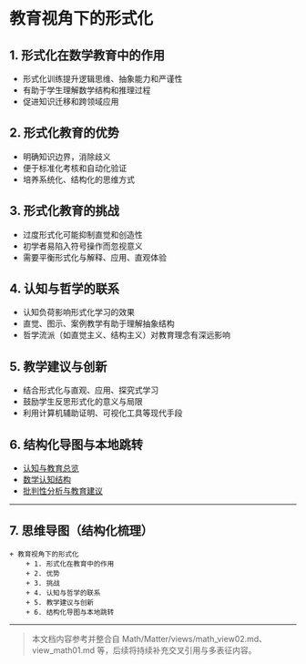 # 教育视角下的形式化

## 1. 形式化在数学教育中的作用

- 形式化训练提升逻辑思维、抽象能力和严谨性
- 有助于学生理解数学结构和推理过程
- 促进知识迁移和跨领域应用

## 2. 形式化教育的优势

- 明确知识边界，消除歧义
- 便于标准化考核和自动化验证
- 培养系统化、结构化的思维方式

## 3. 形式化教育的挑战

- 过度形式化可能抑制直觉和创造性
- 初学者易陷入符号操作而忽视意义
- 需要平衡形式化与解释、应用、直观体验

## 4. 认知与哲学的联系

- 认知负荷影响形式化学习的效果
- 直觉、图示、案例教学有助于理解抽象结构
- 哲学流派（如直觉主义、结构主义）对教育理念有深远影响

## 5. 教学建议与创新

- 结合形式化与直观、应用、探究式学习
- 鼓励学生反思形式化的意义与局限
- 利用计算机辅助证明、可视化工具等现代手段

## 6. 结构化导图与本地跳转

- [认知与教育总览](./00-认知与教育总览.md)
- [数学认知结构](./01-数学认知结构.md)
- [批判性分析与教育建议](./03-批判性分析与教育建议.md)

---

## 7. 思维导图（结构化梳理）

```text
+ 教育视角下的形式化
    + 1. 形式化在教育中的作用
    + 2. 优势
    + 3. 挑战
    + 4. 认知与哲学的联系
    + 5. 教学建议与创新
    + 6. 结构化导图与本地跳转
```

---

> 本文档内容参考并整合自 Math/Matter/views/math_view02.md、view_math01.md 等，后续将持续补充交叉引用与多表征内容。
